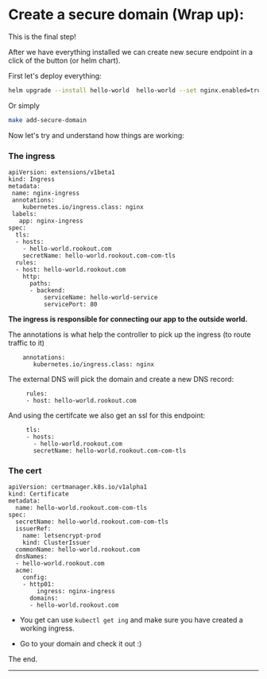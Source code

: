 # Create a secure domain (Wrap up):

This is the final step!

After we have everything installed we can create new secure endpoint in a click of the button (or helm chart).

First let's deploy everything:

```bash
helm upgrade --install hello-world  hello-world --set nginx.enabled=true --set domain=${DOMAIN} --set tls.enabled=true -f hello-world/values.yaml
```

Or simply
```bash
make add-secure-domain
```


Now let's try and understand how things are working:

### The ingress
```
apiVersion: extensions/v1beta1
kind: Ingress
metadata:
 name: nginx-ingress
 annotations:
    kubernetes.io/ingress.class: nginx
 labels:
   app: nginx-ingress
spec:
  tls:
  - hosts:
    - hello-world.rookout.com
    secretName: hello-world.rookout.com-com-tls
  rules:
  - host: hello-world.rookout.com
    http:
      paths:
      - backend:
          serviceName: hello-world-service
          servicePort: 80
```

**The ingress is responsible for connecting our app to the outside world.**

The annotations is what help the controller to pick up the ingress (to route traffic to it)

 ```
     annotations:
        kubernetes.io/ingress.class: nginx
 ```

 The external DNS will pick the domain and create a new DNS record:

 ```
      rules:
      - host: hello-world.rookout.com
 ```

 And using the certifcate we also get an ssl for this endpoint:

 ```
      tls:
      - hosts:
        - hello-world.rookout.com
        secretName: hello-world.rookout.com-com-tls
 ```

### The cert
```
apiVersion: certmanager.k8s.io/v1alpha1
kind: Certificate
metadata:
  name: hello-world.rookout.com-com-tls
spec:
  secretName: hello-world.rookout.com-com-tls
  issuerRef:
    name: letsencrypt-prod
    kind: ClusterIssuer
  commonName: hello-world.rookout.com
  dnsNames:
  - hello-world.rookout.com
  acme:
    config:
    - http01:
        ingress: nginx-ingress
      domains:
      - hello-world.rookout.com
```



* You get can use `kubectl get ing` and make sure you have created a working ingress.

* Go to your domain and check it out :)

The end.




---
[//]: #URLs

   [ingress-nginx]: <https://github.com/kubernetes/ingress-nginx>
